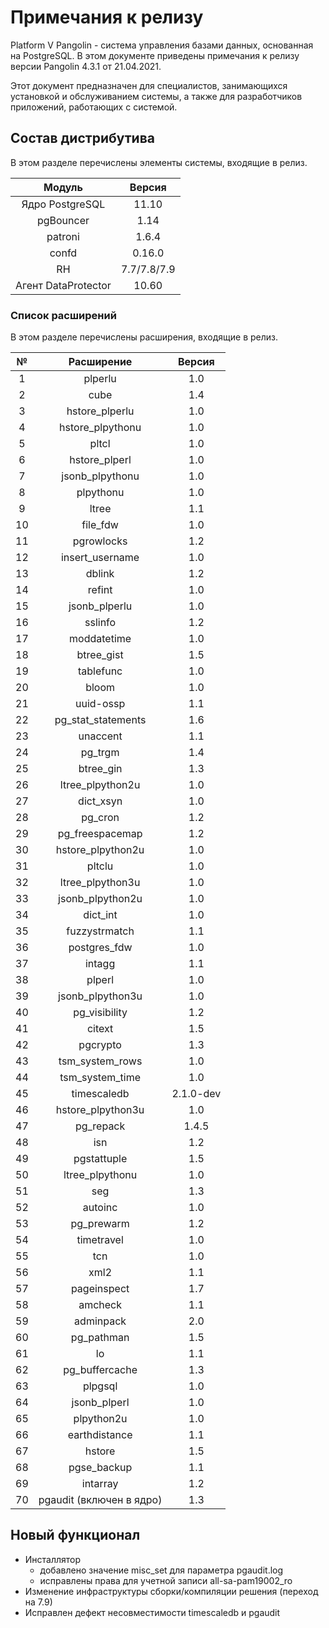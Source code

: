 # Примечания к релизу

Platform V Pangolin - система управления базами данных, основанная на PostgreSQL. В этом документе приведены примечания к релизу версии Pangolin 4.3.1 от 21.04.2021.

Этот документ предназначен для специалистов, занимающихся установкой и обслуживанием системы, а также для разработчиков приложений, работающих с системой.

## Состав дистрибутива

В этом разделе перечислены элементы системы, входящие в релиз.

**Модуль**|**Версия**
:-----:|:-----:
Ядро PostgreSQL|11.10
pgBouncer|1.14
patroni|1.6.4
confd|0.16.0
RH|7.7/7.8/7.9
Агент DataProtector|10.60

### Список расширений

В этом разделе перечислены расширения, входящие в релиз.

**№**|**Расширение**|**Версия**
:-----:|:-----:|:-----:
1|plperlu|1.0
2|cube|1.4
3|hstore\_plperlu|1.0
4|hstore\_plpythonu|1.0
5|pltcl|1.0
6|hstore\_plperl|1.0
7|jsonb\_plpythonu|1.0
8|plpythonu|1.0
9|ltree|1.1
10|file\_fdw|1.0
11|pgrowlocks|1.2
12|insert\_username|1.0
13|dblink|1.2
14|refint|1.0
15|jsonb\_plperlu|1.0
16|sslinfo|1.2
17|moddatetime|1.0
18|btree\_gist|1.5
19|tablefunc|1.0
20|bloom|1.0
21|uuid-ossp|1.1
22|pg\_stat\_statements|1.6
23|unaccent|1.1
24|pg\_trgm|1.4
25|btree\_gin|1.3
26|ltree\_plpython2u|1.0
27|dict\_xsyn|1.0
28|pg\_cron|1.2
29|pg\_freespacemap|1.2
30|hstore\_plpython2u|1.0
31|pltclu|1.0
32|ltree\_plpython3u|1.0
33|jsonb\_plpython2u|1.0
34|dict\_int|1.0
35|fuzzystrmatch|1.1
36|postgres\_fdw|1.0
37|intagg|1.1
38|plperl|1.0
39|jsonb\_plpython3u|1.0
40|pg\_visibility|1.2
41|citext|1.5
42|pgcrypto|1.3
43|tsm\_system\_rows|1.0
44|tsm\_system\_time|1.0
45|timescaledb|2.1.0-dev
46|hstore\_plpython3u|1.0
47|pg\_repack|1.4.5
48|isn|1.2
49|pgstattuple|1.5
50|ltree\_plpythonu|1.0
51|seg|1.3
52|autoinc|1.0
53|pg\_prewarm|1.2
54|timetravel|1.0
55|tcn|1.0
56|xml2|1.1
57|pageinspect|1.7
58|amcheck|1.1
59|adminpack|2.0
60|pg\_pathman|1.5
61|lo|1.1
62|pg\_buffercache|1.3
63|plpgsql|1.0
64|jsonb\_plperl|1.0
65|plpython2u|1.0
66|earthdistance|1.1
67|hstore|1.5
68|pgse\_backup|1.1
69|intarray|1.2
70|pgaudit (включен в ядро)|1.3

## Новый функционал

- Инсталлятор
    - добавлено значение misc_set для параметра pgaudit.log
    - исправлены права для учетной записи all-sa-pam19002_ro
- Изменение инфраструктуры сборки/компиляции решения (переход на 7.9)
- Исправлен дефект несовместимости timescaledb и pgaudit 